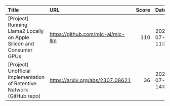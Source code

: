 | Title                                                                  | URL                               |   Score | Date                |
|:-----------------------------------------------------------------------|:----------------------------------|--------:|:--------------------|
| [Project] Running Llama2 Locally on Apple Silicon and Consumer GPUs    | https://github.com/mlc-ai/mlc-llm |     110 | 2023-07-19 11:39:06 |
| [Project] Unofficial implementation of Retentive Network (GitHub repo) | https://arxiv.org/abs/2307.08621  |      36 | 2023-07-19 14:04:46 |